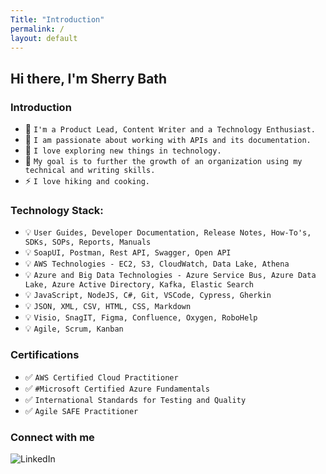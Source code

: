 ```yaml
---
Title: "Introduction"
permalink: /
layout: default
---
```


## Hi there, I'm Sherry Bath

### Introduction

- 🌱 `I'm a Product Lead, Content Writer and a Technology Enthusiast.`
- 🎯 `I am passionate about working with APIs and its documentation.`
- 🥅 `I love exploring new things in technology.`
- 📕 `My goal is to further the growth of an organization using my technical and writing skills.`
- ⚡ `I love hiking and cooking.`

### Technology Stack:

- 💡 `User Guides, Developer Documentation, Release Notes, How-To's, SDKs, SOPs, Reports, Manuals`
- 💡 `SoapUI, Postman, Rest API, Swagger, Open API`
- 💡 `AWS Technologies - EC2, S3, CloudWatch, Data Lake, Athena`
- 💡 `Azure and Big Data Technologies - Azure Service Bus, Azure Data Lake, Azure Active Directory, Kafka, Elastic Search`
- 💡 `JavaScript, NodeJS, C#, Git, VSCode, Cypress, Gherkin`
- 💡 `JSON, XML, CSV, HTML, CSS, Markdown`
- 💡 `Visio, SnagIT, Figma, Confluence, Oxygen, RoboHelp`
- 💡 `Agile, Scrum, Kanban`

### Certifications

- ✅ `AWS Certified Cloud Practitioner`
- ✅ `#Microsoft Certified Azure Fundamentals `
- ✅ `International Standards for Testing and Quality`
- ✅ `Agile SAFE Practitioner`

### Connect with me

[<img align="left" alt="LinkedIn" src="https://img.shields.io/badge/linkedin-%230077B5.svg?&style=for-the-badge&logo=linkedin&logoColor=white" />][linkedin]

<br />
<br />

[linkedin]: https://www.linkedin.com/in/sherrybath/
